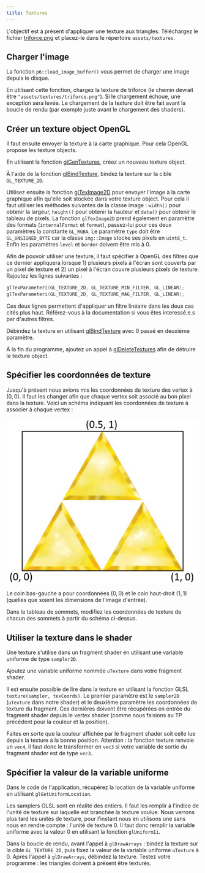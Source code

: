 ```yaml
---
title: Textures
---
```


L'objectif est à présent d'appliquer une texture aux triangles. Téléchargez le fichier [triforce.png](https://igm.univ-mlv.fr/~biri/Enseignement/IMAC2/opengl-TPs/resources/triforce.png) et placez-le dans le répertoire `assets/textures`.

## Charger l'image

La fonction `p6::load_image_buffer()` vous permet de charger une image depuis le disque.

En utilisant cette fonction, chargez la texture de triforce (le chemin devrait être `"assets/textures/triforce.png"`). Si le chargement échoue, une exception sera levée. Le chargement de la texture doit être fait avant la boucle de rendu (par exemple juste avant le chargement des shaders).

## Créer un texture object OpenGL

Il faut ensuite envoyer la texture à la carte graphique. Pour cela OpenGL propose les texture objects.

En utilisant la fonction [glGenTextures](https://www.khronos.org/registry/OpenGL-Refpages/gl4/html/glGenTextures.xhtml), créez un nouveau texture object.

À l'aide de la fonction [glBindTexture](https://www.khronos.org/registry/OpenGL-Refpages/gl4/html/glBindTexture.xhtml), bindez la texture sur la cible `GL_TEXTURE_2D`.

Utilisez ensuite la fonction [glTexImage2D](https://www.khronos.org/registry/OpenGL-Refpages/gl4/html/glTexImage2D.xhtml) pour envoyer l'image à la carte graphique afin qu'elle soit stockée dans votre texture object. Pour cela il faut utiliser les méthodes suivantes de la classe image : `width()` pour obtenir la largeur, `height()` pour obtenir la hauteur et `data()` pour obtenir le tableau de pixels. La fonction `glTexImage2D` prend également en paramètre des formats (`internalFormat` et `format`), passez-lui pour ces deux paramètres la constante `GL_RGBA`. Le paramètre `type` doit être `GL_UNSIGNED_BYTE` car la classe `img::Image` stocke ses pixels en `uint8_t`. Enfin les paramètres `level` et `border` doivent être mis à 0.

Afin de pouvoir utiliser une texture, il faut spécifier à OpenGL des filtres que ce dernier appliquera lorsque 1) plusieurs pixels à l'écran sont couverts par un pixel de texture et 2) un pixel à l'écran couvre plusieurs pixels de texture. Rajoutez les lignes suivantes :

```cpp
glTexParameteri(GL_TEXTURE_2D, GL_TEXTURE_MIN_FILTER, GL_LINEAR);
glTexParameteri(GL_TEXTURE_2D, GL_TEXTURE_MAG_FILTER, GL_LINEAR);
```

Ces deux lignes permettent d'appliquer un filtre linéaire dans les deux cas cités plus haut. Référez-vous à la documentation si vous êtes interessé.e.s par d'autres filtres.

Débindez la texture en utilisant [glBindTexture](https://www.khronos.org/registry/OpenGL-Refpages/gl4/html/glBindTexture.xhtml) avec 0 passé en deuxième paramètre.

À la fin du programme, ajoutez un appel à [glDeleteTextures](https://www.khronos.org/registry/OpenGL-Refpages/gl4/html/glDeleteTextures.xhtml) afin de détruire le texture object.

## Spécifier les coordonnées de texture

Jusqu'à présent nous avions mis les coordonnées de texture des vertex à $(0, 0)$. Il faut les changer afin que chaque vertex soit associé au bon pixel dans la texture. Voici un schéma indiquant les coordonnées de texture à associer à chaque vertex :

<div class="white-background" style={{'width': '50%'}}>

![](img/texture_shema.png)

</div>

Le coin bas-gauche a pour coordonnées $(0, 0)$ et le coin haut-droit $(1, 1)$ (quelles que soient les dimensions de l'image d'entrée).

Dans le tableau de sommets, modifiez les coordonnées de texture de chacun des sommets à partir du schéma ci-dessus.

## Utiliser la texture dans le shader

Une texture s'utilise dans un fragment shader en utilisant une variable uniforme de type `sampler2D`.

Ajoutez une variable uniforme nommée `uTexture` dans votre fragment shader.

Il est ensuite possible de lire dans la texture en utilisant la fonction GLSL `texture(sampler, texCoords)`. Le premier paramètre est le `sampler2D` (`uTexture` dans notre shader) et le deuxième paramètre les coordonnées de texture du fragment. Ces dernières doivent être récupérées en entrée du fragment shader depuis le vertex shader (comme nous faisions au TP précédent pour la couleur et la position).

Faites en sorte que la couleur affichée par le fragment shader soit celle lue depuis la texture à la bonne position. Attention : la fonction texture renvoie un `vec4`, il faut donc le transformer en `vec3` si votre variable de sortie du fragment shader est de type `vec3`.

## Spécifier la valeur de la variable uniforme

Dans le code de l'application, récupérez la location de la variable uniforme en utilisant `glGetUniformLocation`.

Les samplers GLSL sont en réalité des entiers. Il faut les remplir à l'indice de l'unité de texture sur laquelle est branchée la texture voulue. Nous verrons plus tard les unités de texture, pour l'instant nous en utilisons une sans nous en rendre compte : l'unité de texture 0. Il faut donc remplir la variable uniforme avec la valeur 0 en utilisant la fonction `glUniform1i`.

Dans la boucle de rendu, avant l'appel à `glDrawArrays` : bindez la texture sur la cible `GL_TEXTURE_2D`, puis fixez la valeur de la variable uniforme `uTexture` à 0. Après l'appel à `glDrawArrays`, débindez la texture. Testez votre programme : les triangles doivent à présent être texturés. 